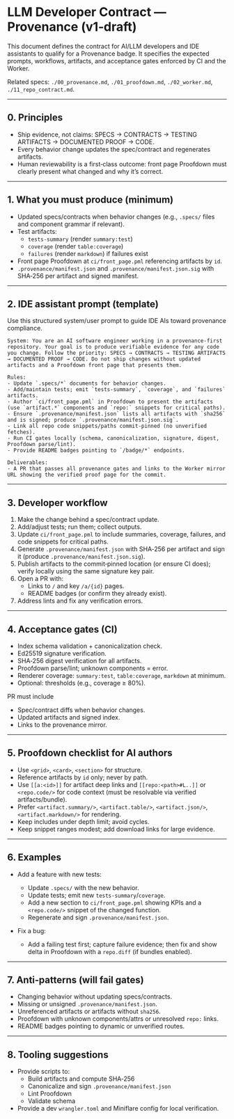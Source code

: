 # LLM Developer Contract — Provenance (v1‑draft)

This document defines the contract for AI/LLM developers and IDE assistants to qualify for a Provenance badge. It specifies the expected prompts, workflows, artifacts, and acceptance gates enforced by CI and the Worker.

Related specs: `./00_provenance.md`, `./01_proofdown.md`, `./02_worker.md`, `./11_repo_contract.md`.

---

## 0. Principles

- Ship evidence, not claims: SPECS → CONTRACTS → TESTING ARTIFACTS → DOCUMENTED PROOF → CODE.
- Every behavior change updates the spec/contract and regenerates artifacts.
- Human reviewability is a first‑class outcome: front page Proofdown must clearly present what changed and why it’s correct.

---

## 1. What you must produce (minimum)

- Updated specs/contracts when behavior changes (e.g., `.specs/` files and component grammar if relevant).
- Test artifacts:
  - `tests-summary` (render `summary:test`)
  - `coverage` (render `table:coverage`)
  - `failures` (render `markdown`) if failures exist
- Front page Proofdown at `ci/front_page.pml` referencing artifacts by `id`.
- `.provenance/manifest.json` and `.provenance/manifest.json.sig` with SHA‑256 per artifact and signed manifest.

---

## 2. IDE assistant prompt (template)

Use this structured system/user prompt to guide IDE AIs toward provenance compliance.

```
System: You are an AI software engineer working in a provenance‑first repository. Your goal is to produce verifiable evidence for any code you change. Follow the priority: SPECS → CONTRACTS → TESTING ARTIFACTS → DOCUMENTED PROOF → CODE. Do not ship changes without updated artifacts and a Proofdown front page that presents them.

Rules:
- Update `.specs/*` documents for behavior changes.
- Add/maintain tests; emit `tests-summary`, `coverage`, and `failures` artifacts.
- Author `ci/front_page.pml` in Proofdown to present the artifacts (use `artifact.*` components and `repo:` snippets for critical paths).
- Ensure `.provenance/manifest.json` lists all artifacts with `sha256` and is signed; produce `.provenance/manifest.json.sig`.
- Link all repo code snippets/paths commit‑pinned (no unverified fetches).
- Run CI gates locally (schema, canonicalization, signature, digest, Proofdown parse/lint).
- Provide README badges pointing to `/badge/*` endpoints.

Deliverables:
- A PR that passes all provenance gates and links to the Worker mirror URL showing the verified proof page for the commit.
```

---

## 3. Developer workflow

1) Make the change behind a spec/contract update.
2) Add/adjust tests; run them; collect outputs.
3) Update `ci/front_page.pml` to include summaries, coverage, failures, and code snippets for critical paths.
4) Generate `.provenance/manifest.json` with SHA‑256 per artifact and sign it (produce `.provenance/manifest.json.sig`).
5) Publish artifacts to the commit‑pinned location (or ensure CI does); verify locally using the same signature key pair.
6) Open a PR with:
   - Links to `/` and key `/a/{id}` pages.
   - README badges (or confirm they already exist).
7) Address lints and fix any verification errors.

---

## 4. Acceptance gates (CI)

- Index schema validation + canonicalization check.
- Ed25519 signature verification.
- SHA‑256 digest verification for all artifacts.
- Proofdown parse/lint; unknown components = error.
- Renderer coverage: `summary:test`, `table:coverage`, `markdown` at minimum.
- Optional: thresholds (e.g., coverage ≥ 80%).

PR must include

- Spec/contract diffs when behavior changes.
- Updated artifacts and signed index.
- Links to the provenance mirror.

---

## 5. Proofdown checklist for AI authors

- Use `<grid>`, `<card>`, `<section>` for structure.
- Reference artifacts by `id` only; never by path.
- Use `[[a:<id>]]` for artifact deep links and `[[repo:<path>#L..]]` or `<repo.code/>` for code context (must be resolvable via verified artifacts/bundle).
- Prefer `<artifact.summary/>`, `<artifact.table/>`, `<artifact.json/>`, `<artifact.markdown/>` for rendering.
- Keep includes under depth limit; avoid cycles.
- Keep snippet ranges modest; add download links for large evidence.

---

## 6. Examples

- Add a feature with new tests:
  - Update `.specs/` with the new behavior.
  - Update tests; emit new `tests-summary`/`coverage`.
  - Add a new section to `ci/front_page.pml` showing KPIs and a `<repo.code/>` snippet of the changed function.
  - Regenerate and sign `.provenance/manifest.json`.

- Fix a bug:
  - Add a failing test first; capture failure evidence; then fix and show delta in Proofdown with a `repo.diff` (if bundles enabled).

---

## 7. Anti‑patterns (will fail gates)

- Changing behavior without updating specs/contracts.
- Missing or unsigned `.provenance/manifest.json`.
- Unreferenced artifacts or artifacts without `sha256`.
- Proofdown with unknown components/attrs or unresolved `repo:` links.
- README badges pointing to dynamic or unverified routes.

---

## 8. Tooling suggestions

- Provide scripts to:
  - Build artifacts and compute SHA‑256
  - Canonicalize and sign `.provenance/manifest.json`
  - Lint Proofdown
  - Validate schema
- Provide a dev `wrangler.toml` and Miniflare config for local verification.
